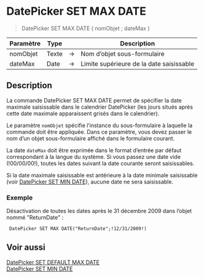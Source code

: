 # DatePicker SET MAX DATE

> DatePicker SET MAX DATE ( nomObjet ; dateMax )

| Paramètre | Type |     | Description |
| --- | --- | --- | --- |
| nomObjet | Texte | → | Nom d’objet sous-formulaire |
| dateMax | Date | → | Limite supérieure de la date saisissable |

## Description

La commande DatePicker SET MAX DATE permet de spécifier la date maximale saisissable dans le calendrier DatePicker (les jours situés après cette date maximale apparaissent grisés dans le calendrier).

Le paramètre `nomObjet` spécifie l’instance du sous-formulaire à laquelle la commande doit être appliquée. Dans ce paramètre, vous devez passer le nom d’un objet sous-formulaire affiché dans le formulaire courant.

La date `dateMax` doit être exprimée dans le format d’entrée par défaut correspondant à la langue du système. Si vous passez une date vide (!00/00/00!), toutes les dates suivant la date courante seront saisissables.

Si la date maximale saisissable est antérieure à la date minimale saisissable (voir [DatePicker SET MIN DATE](DatePicker%20SET%20MIN%20DATE.fr.md)), aucune date ne sera saisissable.

### Exemple  

Désactivation de toutes les dates après le 31 décembre 2009 dans l’objet nommé "ReturnDate" :

```4d
 DatePicker SET MAX DATE("ReturnDate";!12/31/2009!)
```

## Voir aussi

[DatePicker SET DEFAULT MAX DATE](DatePicker%20SET%20DEFAULT%20MAX%20DATE.fr.md)  
[DatePicker SET MIN DATE](DatePicker%20SET%20MIN%20DATE.fr.md)
